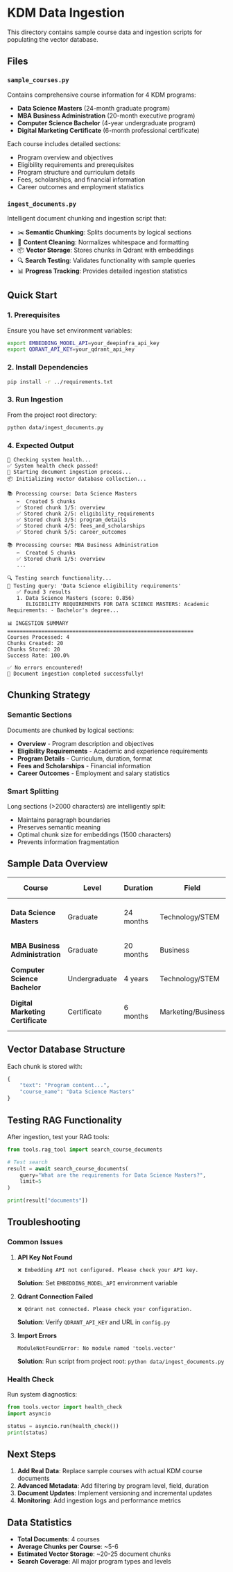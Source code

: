 # KDM Data Ingestion

This directory contains sample course data and ingestion scripts for populating the vector database.

## Files

### `sample_courses.py`
Contains comprehensive course information for 4 KDM programs:
- **Data Science Masters** (24-month graduate program)
- **MBA Business Administration** (20-month executive program) 
- **Computer Science Bachelor** (4-year undergraduate program)
- **Digital Marketing Certificate** (6-month professional certificate)

Each course includes detailed sections:
- Program overview and objectives
- Eligibility requirements and prerequisites
- Program structure and curriculum details
- Fees, scholarships, and financial information
- Career outcomes and employment statistics

### `ingest_documents.py`
Intelligent document chunking and ingestion script that:
- ✂️ **Semantic Chunking**: Splits documents by logical sections
- 🧹 **Content Cleaning**: Normalizes whitespace and formatting
- 📦 **Vector Storage**: Stores chunks in Qdrant with embeddings
- 🔍 **Search Testing**: Validates functionality with sample queries
- 📊 **Progress Tracking**: Provides detailed ingestion statistics

## Quick Start

### 1. Prerequisites
Ensure you have set environment variables:
```bash
export EMBEDDING_MODEL_API=your_deepinfra_api_key
export QDRANT_API_KEY=your_qdrant_api_key
```

### 2. Install Dependencies
```bash
pip install -r ../requirements.txt
```

### 3. Run Ingestion
From the project root directory:
```bash
python data/ingest_documents.py
```

### 4. Expected Output
```
🏥 Checking system health...
✅ System health check passed!
🚀 Starting document ingestion process...
📦 Initializing vector database collection...

📚 Processing course: Data Science Masters
   ✂️  Created 5 chunks
   ✅ Stored chunk 1/5: overview
   ✅ Stored chunk 2/5: eligibility_requirements
   ✅ Stored chunk 3/5: program_details
   ✅ Stored chunk 4/5: fees_and_scholarships
   ✅ Stored chunk 5/5: career_outcomes

📚 Processing course: MBA Business Administration
   ✂️  Created 5 chunks
   ✅ Stored chunk 1/5: overview
   ...

🔍 Testing search functionality...
🔎 Testing query: 'Data Science eligibility requirements'
   ✅ Found 3 results
   1. Data Science Masters (score: 0.856)
      ELIGIBILITY REQUIREMENTS FOR DATA SCIENCE MASTERS: Academic Requirements: - Bachelor's degree...

📊 INGESTION SUMMARY
============================================================
Courses Processed: 4
Chunks Created: 20
Chunks Stored: 20
Success Rate: 100.0%

✅ No errors encountered!
🎉 Document ingestion completed successfully!
```

## Chunking Strategy

### Semantic Sections
Documents are chunked by logical sections:
- **Overview** - Program description and objectives
- **Eligibility Requirements** - Academic and experience requirements
- **Program Details** - Curriculum, duration, format
- **Fees and Scholarships** - Financial information
- **Career Outcomes** - Employment and salary statistics

### Smart Splitting
Long sections (>2000 characters) are intelligently split:
- Maintains paragraph boundaries
- Preserves semantic meaning
- Optimal chunk size for embeddings (1500 characters)
- Prevents information fragmentation

## Sample Data Overview

| Course | Level | Duration | Field | Target Audience |
|--------|-------|----------|-------|-----------------|
| **Data Science Masters** | Graduate | 24 months | Technology/STEM | STEM graduates, working professionals |
| **MBA Business Administration** | Graduate | 20 months | Business | Experienced professionals, managers |
| **Computer Science Bachelor** | Undergraduate | 4 years | Technology/STEM | High school graduates |
| **Digital Marketing Certificate** | Certificate | 6 months | Marketing/Business | Working professionals, career changers |

## Vector Database Structure

Each chunk is stored with:
```python
{
    "text": "Program content...",
    "course_name": "Data Science Masters"
}
```

## Testing RAG Functionality

After ingestion, test your RAG tools:

```python
from tools.rag_tool import search_course_documents

# Test search
result = await search_course_documents(
    query="What are the requirements for Data Science Masters?",
    limit=5
)

print(result["documents"])
```

## Troubleshooting

### Common Issues

1. **API Key Not Found**
   ```
   ❌ Embedding API not configured. Please check your API key.
   ```
   **Solution**: Set `EMBEDDING_MODEL_API` environment variable

2. **Qdrant Connection Failed**
   ```
   ❌ Qdrant not connected. Please check your configuration.
   ```
   **Solution**: Verify `QDRANT_API_KEY` and URL in `config.py`

3. **Import Errors**
   ```
   ModuleNotFoundError: No module named 'tools.vector'
   ```
   **Solution**: Run script from project root: `python data/ingest_documents.py`

### Health Check
Run system diagnostics:
```python
from tools.vector import health_check
import asyncio

status = asyncio.run(health_check())
print(status)
```

## Next Steps

1. **Add Real Data**: Replace sample courses with actual KDM course documents
2. **Advanced Metadata**: Add filtering by program level, field, duration
3. **Document Updates**: Implement versioning and incremental updates
4. **Monitoring**: Add ingestion logs and performance metrics

## Data Statistics

- **Total Documents**: 4 courses
- **Average Chunks per Course**: ~5-6
- **Estimated Vector Storage**: ~20-25 document chunks
- **Search Coverage**: All major program types and levels 